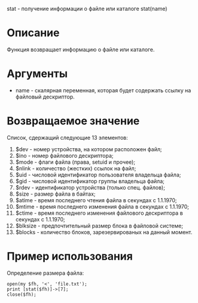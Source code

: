stat - получение информации о файле или каталоге
    stat(name)

Описание
========

Функция возвращает информацию о файле или каталоге.

Аргументы
=========

* name - скалярная переменная, которая будет содержать ссылку на файловый дескриптор.

Возвращаемое значение
=====================

Список, сдержащий следующие 13 элементов:

1. $dev - номер устройства, на котором расположен файл;
1. $ino - номер файлового дескриптора;
1. $mode - флаги файла (права, setuid и прочее);
1. $nlink - количество (жестких) ссылок на файл;
1. $uid - числовой идентификатор пользователя владельца файла;
1. $gid - числовой идентификатор группы владельца файла;
1. $rdev - идентификатор устройства (только спец. файлов);
1. $size - размер файла в байтах;
1. $atime - время последнего чтения файла в секундах с 1.1.1970;
1. $mtime - время последнего изменения файла в секундах с 1.1.1970;
1. $ctime - время последнего изменения файлового дескриптора в секундах с 1.1.1970;
1. $blksize - предпочтительный размер блока в файловой системе;
1. $blocks - количество блоков, зарезервированых на данный момент.

Пример использования
====================

Определение размера файла:

    open(my $fh, '<', 'file.txt');
    print [stat($fh)]->[7];
    close($fh);
